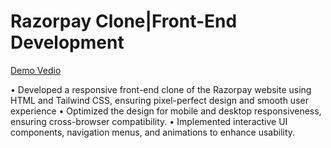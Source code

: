 # Razorpay Clone|Front-End Development
[Demo Vedio](https://drive.google.com/file/d/1XA62kujyxfBbT5rbA1XJgh3eI1oaY2t_/view?usp=sharing)

 • Developed a responsive front-end clone of the Razorpay website using HTML and Tailwind CSS, ensuring pixel-perfect
 design and smooth user experience
 • Optimized the design for mobile and desktop responsiveness, ensuring cross-browser compatibility.
 • Implemented interactive UI components, navigation menus, and animations to enhance usability.
